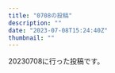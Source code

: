 ```yaml
---
title: "0708の投稿"
description: ""
date: "2023-07-08T15:24:40Z"
thumbnail: ""
---
```

20230708に行った投稿です。
<!--more-->
